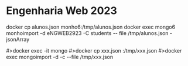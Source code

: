 # Engenharia Web 2023


docker cp alunos.json monho6:/tmp/alunos.json
docker exec mongo6 monhoimport -d eNGWEB2923 -C students -- file /tmp/alunos.json -jsonArray

#>docker exec -it <container-name> mongo
#>docker cp xxx.json <container-name-or-id>:/tmp/xxx.json
#>docker exec <container-name-or-id> mongoimport -d <db-name> -c <c-name> --file /tmp/xxx.json
